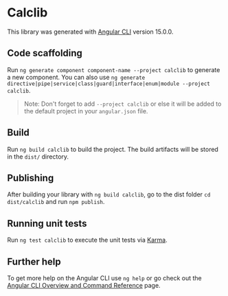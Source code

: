 # Calclib

This library was generated with [Angular CLI](https://github.com/angular/angular-cli) version 15.0.0.

## Code scaffolding

Run `ng generate component component-name --project calclib` to generate a new component. You can also use `ng generate directive|pipe|service|class|guard|interface|enum|module --project calclib`.
> Note: Don't forget to add `--project calclib` or else it will be added to the default project in your `angular.json` file. 

## Build

Run `ng build calclib` to build the project. The build artifacts will be stored in the `dist/` directory.

## Publishing

After building your library with `ng build calclib`, go to the dist folder `cd dist/calclib` and run `npm publish`.

## Running unit tests

Run `ng test calclib` to execute the unit tests via [Karma](https://karma-runner.github.io).

## Further help

To get more help on the Angular CLI use `ng help` or go check out the [Angular CLI Overview and Command Reference](https://angular.io/cli) page.
